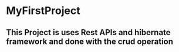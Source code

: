 # MyFirstProject

## This Project is uses Rest APIs and hibernate framework and done with the crud operation
